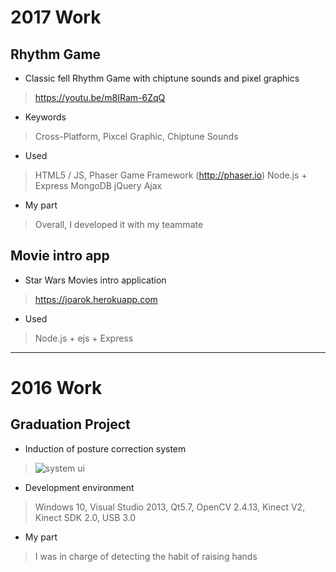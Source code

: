 2017 Work
=========
Rhythm Game
-----------
* Classic fell Rhythm Game with chiptune sounds and pixel graphics
> https://youtu.be/m8IRam-6ZqQ
* Keywords
> Cross-Platform, Pixcel Graphic, Chiptune Sounds
* Used
> HTML5 / JS, Phaser Game Framework (http://phaser.io)
> Node.js + Express
> MongoDB
> jQuery Ajax
* My part
> Overall, I developed it with my teammate

Movie intro app
---------------
* Star Wars Movies intro application
> https://joarok.herokuapp.com
* Used
> Node.js + ejs + Express
* * *

2016 Work
=========
Graduation Project
------------------
* Induction of posture correction system
> ![system ui](/Users/joarok/2016.jpg)
* Development environment
> Windows 10, Visual Studio 2013, Qt5.7, OpenCV 2.4.13, Kinect V2, Kinect SDK 2.0, USB 3.0
* My part
> I was in charge of detecting the habit of raising hands
